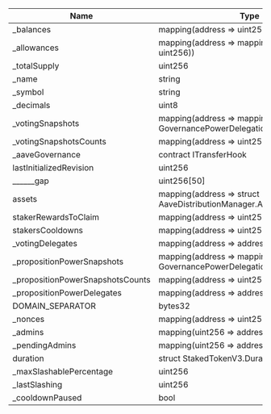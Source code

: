 | Name                              | Type                                                                                   | Slot | Offset | Bytes | Contract                                    |
| --------------------------------- | -------------------------------------------------------------------------------------- | ---: | -----: | ----: | ------------------------------------------- |
| \_balances                        | mapping(address => uint256)                                                            |    0 |      0 |    32 | src/contracts/StakedAaveV3.sol:StakedAaveV3 |
| \_allowances                      | mapping(address => mapping(address => uint256))                                        |    1 |      0 |    32 | src/contracts/StakedAaveV3.sol:StakedAaveV3 |
| \_totalSupply                     | uint256                                                                                |    2 |      0 |    32 | src/contracts/StakedAaveV3.sol:StakedAaveV3 |
| \_name                            | string                                                                                 |    3 |      0 |    32 | src/contracts/StakedAaveV3.sol:StakedAaveV3 |
| \_symbol                          | string                                                                                 |    4 |      0 |    32 | src/contracts/StakedAaveV3.sol:StakedAaveV3 |
| \_decimals                        | uint8                                                                                  |    5 |      0 |     1 | src/contracts/StakedAaveV3.sol:StakedAaveV3 |
| \_votingSnapshots                 | mapping(address => mapping(uint256 => struct GovernancePowerDelegationERC20.Snapshot)) |    6 |      0 |    32 | src/contracts/StakedAaveV3.sol:StakedAaveV3 |
| \_votingSnapshotsCounts           | mapping(address => uint256)                                                            |    7 |      0 |    32 | src/contracts/StakedAaveV3.sol:StakedAaveV3 |
| \_aaveGovernance                  | contract ITransferHook                                                                 |    8 |      0 |    20 | src/contracts/StakedAaveV3.sol:StakedAaveV3 |
| lastInitializedRevision           | uint256                                                                                |    9 |      0 |    32 | src/contracts/StakedAaveV3.sol:StakedAaveV3 |
| \_\_\_\_\_\_gap                   | uint256[50]                                                                            |   10 |      0 |  1600 | src/contracts/StakedAaveV3.sol:StakedAaveV3 |
| assets                            | mapping(address => struct AaveDistributionManager.AssetData)                           |   60 |      0 |    32 | src/contracts/StakedAaveV3.sol:StakedAaveV3 |
| stakerRewardsToClaim              | mapping(address => uint256)                                                            |   61 |      0 |    32 | src/contracts/StakedAaveV3.sol:StakedAaveV3 |
| stakersCooldowns                  | mapping(address => uint256)                                                            |   62 |      0 |    32 | src/contracts/StakedAaveV3.sol:StakedAaveV3 |
| \_votingDelegates                 | mapping(address => address)                                                            |   63 |      0 |    32 | src/contracts/StakedAaveV3.sol:StakedAaveV3 |
| \_propositionPowerSnapshots       | mapping(address => mapping(uint256 => struct GovernancePowerDelegationERC20.Snapshot)) |   64 |      0 |    32 | src/contracts/StakedAaveV3.sol:StakedAaveV3 |
| \_propositionPowerSnapshotsCounts | mapping(address => uint256)                                                            |   65 |      0 |    32 | src/contracts/StakedAaveV3.sol:StakedAaveV3 |
| \_propositionPowerDelegates       | mapping(address => address)                                                            |   66 |      0 |    32 | src/contracts/StakedAaveV3.sol:StakedAaveV3 |
| DOMAIN_SEPARATOR                  | bytes32                                                                                |   67 |      0 |    32 | src/contracts/StakedAaveV3.sol:StakedAaveV3 |
| \_nonces                          | mapping(address => uint256)                                                            |   68 |      0 |    32 | src/contracts/StakedAaveV3.sol:StakedAaveV3 |
| \_admins                          | mapping(uint256 => address)                                                            |   69 |      0 |    32 | src/contracts/StakedAaveV3.sol:StakedAaveV3 |
| \_pendingAdmins                   | mapping(uint256 => address)                                                            |   70 |      0 |    32 | src/contracts/StakedAaveV3.sol:StakedAaveV3 |
| duration                          | struct StakedTokenV3.Duration                                                          |   71 |      0 |    32 | src/contracts/StakedAaveV3.sol:StakedAaveV3 |
| \_maxSlashablePercentage          | uint256                                                                                |   72 |      0 |    32 | src/contracts/StakedAaveV3.sol:StakedAaveV3 |
| \_lastSlashing                    | uint256                                                                                |   73 |      0 |    32 | src/contracts/StakedAaveV3.sol:StakedAaveV3 |
| \_cooldownPaused                  | bool                                                                                   |   74 |      0 |     1 | src/contracts/StakedAaveV3.sol:StakedAaveV3 |
